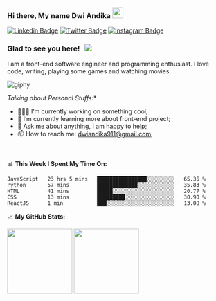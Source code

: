 ### Hi there, My name Dwi Andika</a> <img src="https://media.giphy.com/media/hvRJCLFzcasrR4ia7z/giphy.gif" width="25px">

[![Linkedin Badge](https://img.shields.io/badge/-LinkedIn-0e76a8?style=flat-square&logo=Linkedin&logoColor=white)](https://www.linkedin.com/in/dwi-a-8b7a1996/)
[![Twitter Badge](https://img.shields.io/badge/-Twitter-00acee?style=flat-square&logo=Twitter&logoColor=white)](https://twitter.com/dhikad19)
[![Instagram Badge](https://img.shields.io/badge/-Instagram-e4405f?style=flat-square&logo=Instagram&logoColor=white)](https://instagram.com/dhikad19/)

### Glad to see you here! &nbsp; ![](https://visitor-badge.glitch.me/badge?page_id=dhikad19.dhikad19)

I am a front-end software engineer and programming enthusiast. I love code, writing, playing some games and watching movies.

![giphy](https://user-images.githubusercontent.com/90226201/134319332-c88bd27c-8021-44cd-a1b2-0aec066cf318.gif)

*Talking about Personal Stuffs:**

- 👨🏻‍💻 I’m currently working on something cool;
- 🚀 I’m currently learning more about front-end project;
- 💬 Ask me about anything, I am happy to help;
- 📫 How to reach me: dwiandika911@gmail.com;
</br>

📊 **This Week I Spent My Time On:**
<!--START_SECTION:waka-->
```text
JavaScript   23 hrs 5 mins   ████████████████░░░░░░░░░   65.35 % 
Python       57 mins         █████████████░░░░░░░░░░░░   35.83 % 
HTML         41 mins         █████░░░░░░░░░░░░░░░░░░░░   20.77 % 
CSS          13 mins         █████████░░░░░░░░░░░░░░░░   30.90 % 
ReactJS      1 min           ███░░░░░░░░░░░░░░░░░░░░░░   13.08 % 
```
<!--END_SECTION:waka-->

📈 **My GitHub Stats:**

<p>
<img height="150em" src="https://github-readme-stats.vercel.app/api?username=dhikad19&show_icons=true&hide_border=true&&count_private=true&include_all_commits=true"/>
  <img height="150em" src="https://github-readme-stats.vercel.app/api/top-langs/?username=dhikad19&exclude_repo=KNN-Image-Classification&show_icons=true&hide_border=true&layout=compact&langs_count=8"/>
</p>
